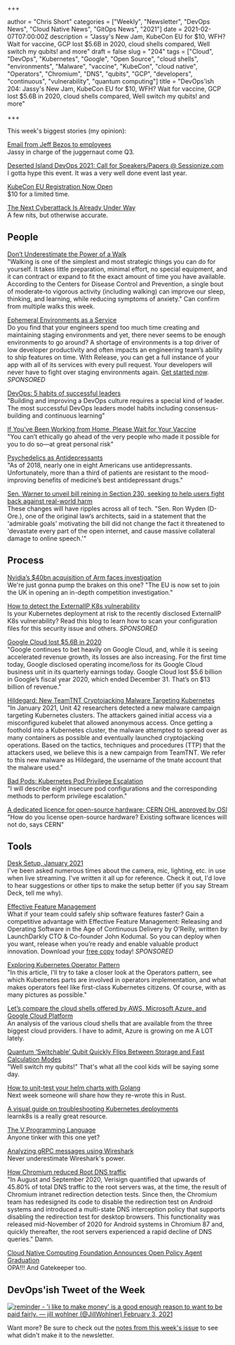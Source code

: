 +++

author = "Chris Short"
categories = ["Weekly", "Newsletter", "DevOps News", "Cloud Native News", "GitOps News", "2021"]
date = 2021-02-07T07:00:00Z
description = "Jassy's New Jam, KubeCon EU for $10, WFH? Wait for vaccine, GCP lost $5.6B in 2020, cloud shells compared, Well switch my qubits! and more"
draft = false
slug = "204"
tags = ["Cloud", "DevOps", "Kubernetes", "Google", "Open Source", "cloud shells", "environments", "Malware", "vaccine", "KubeCon", "cloud native", "Operators", "Chromium", "DNS", "qubits", "GCP", "developers", "continuous", "vulnerability", "quantum computing"]
title = "DevOps'ish 204: Jassy's New Jam, KubeCon EU for $10, WFH? Wait for vaccine, GCP lost $5.6B in 2020, cloud shells compared, Well switch my qubits! and more"

+++

This week's biggest stories (my opinion):

[Email from Jeff Bezos to employees](https://www.aboutamazon.com/news/company-news/email-from-jeff-bezos-to-employees)  
Jassy in charge of the juggernaut come Q3.

[Deserted Island DevOps 2021: Call for Speakers/Papers @ Sessionize.com](https://sessionize.com/deserted-island-devops-2021/)  
I gotta hype this event. It was a very well done event last year.

[KubeCon EU Registration Now Open](https://events.linuxfoundation.org/kubecon-cloudnativecon-europe/register/)  
$10 for a limited time.

[The Next Cyberattack Is Already Under Way](https://www.newyorker.com/magazine/2021/02/08/the-next-cyberattack-is-already-under-way)  
A few nits, but otherwise accurate.

## People

[Don’t Underestimate the Power of a Walk](https://hbr.org/2021/02/dont-underestimate-the-power-of-a-walk)  
"Walking is one of the simplest and most strategic things you can do for yourself. It takes little preparation, minimal effort, no special equipment, and it can contract or expand to fit the exact amount of time you have available. According to the Centers for Disease Control and Prevention, a single bout of moderate-to vigorous activity (including walking) can improve our sleep, thinking, and learning, while reducing symptoms of anxiety." Can confirm from multiple walks this week.

[Ephemeral Environments as a Service](https://releaseapp.io/?utm_source=devopsish&utm_medium=email&utm_content=get-started&utm_campaign=202102)  
Do you find that your engineers spend too much time creating and maintaining staging environments and yet, there never seems to be enough environments to go around? A shortage of environments is a top driver of low developer productivity and often impacts an engineering team’s ability to ship features on time. With Release, you can get a full instance of your app with all of its services with every pull request. Your developers will never have to fight over staging environments again. [Get started now](https://releaseapp.io/?utm_source=devopsish&utm_medium=email&utm_content=get-started&utm_campaign=202102). *SPONSORED*

[DevOps: 5 habits of successful leaders](https://enterprisersproject.com/article/2021/2/devops-5-habits-successful-leaders)  
"Building and improving a DevOps culture requires a special kind of leader. The most successful DevOps leaders model habits including consensus-building and continuous learning"

[If You’ve Been Working from Home, Please Wait for Your Vaccine](https://www.scientificamerican.com/article/if-youve-been-working-from-home-please-wait-for-your-vaccine1/)  
"You can’t ethically go ahead of the very people who made it possible for you to do so—at great personal risk"

[Psychedelics as Antidepressants](https://www.scientificamerican.com/article/psychedelics-as-antidepressants/)  
"As of 2018, nearly one in eight Americans use antidepressants. Unfortunately, more than a third of patients are resistant to the mood-improving benefits of medicine’s best antidepressant drugs."

[Sen. Warner to unveil bill reining in Section 230, seeking to help users fight back against real-world harm](https://www.washingtonpost.com/technology/2021/02/05/senate-warner-section-230-reform/)  
These changes will have ripples across all of tech. "Sen. Ron Wyden (D-Ore.), one of the original law’s architects, said in a statement that the 'admirable goals' motivating the bill did not change the fact it threatened to 'devastate every part of the open internet, and cause massive collateral damage to online speech.'"

## Process

[Nvidia’s $40bn acquisition of Arm faces investigation](https://www.siliconrepublic.com/companies/nvidia-arm-acquisition-eu-investigation)  
We're just gonna pump the brakes on this one? "The EU is now set to join the UK in opening an in-depth competition investigation."

[How to detect the ExternalIP K8s vulnerability](https://snyk.io/blog/detect-externalip-kubernetes-vulnerability-with-snyk/?utm_source=devopsish&utm_medium=newsletter&utm_campaign=snyk&utm_term=kubernetes&utm_content=204)  
Is your Kubernetes deployment at risk to the recently disclosed ExternalIP K8s vulnerability? Read this blog to learn how to scan your configuration files for this security issue and others. *SPONSORED*

[Google Cloud lost $5.6B in 2020](https://techcrunch.com/2021/02/02/google-cloud-lost-5-6b-in-2020/)  
"Google continues to bet heavily on Google Cloud, and, while it is seeing accelerated revenue growth, its losses are also increasing. For the first time today, Google disclosed operating income/loss for its Google Cloud business unit in its quarterly earnings today. Google Cloud lost $5.6 billion in Google’s fiscal year 2020, which ended December 31. That’s on $13 billion of revenue."

[Hildegard: New TeamTNT Cryptojacking Malware Targeting Kubernetes](https://unit42.paloaltonetworks.com/hildegard-malware-teamtnt/)  
"In January 2021, Unit 42 researchers detected a new malware campaign targeting Kubernetes clusters. The attackers gained initial access via a misconfigured kubelet that allowed anonymous access. Once getting a foothold into a Kubernetes cluster, the malware attempted to spread over as many containers as possible and eventually launched cryptojacking operations. Based on the tactics, techniques and procedures (TTP) that the attackers used, we believe this is a new campaign from TeamTNT. We refer to this new malware as Hildegard, the username of the tmate account that the malware used."

[Bad Pods: Kubernetes Pod Privilege Escalation](https://labs.bishopfox.com/tech-blog/bad-pods-kubernetes-pod-privilege-escalation)  
"I will describe eight insecure pod configurations and the corresponding methods to perform privilege escalation."

[A dedicated licence for open-source hardware: CERN OHL approved by OSI](https://www.theregister.com/2021/01/29/cern_ohl_approved/)  
"How do you license open-source hardware? Existing software licences will not do, says CERN"

## Tools

[Desk Setup, January 2021](https://chrisshort.net/desk-setup-january-2021/)  
I've been asked numerous times about the camera, mic, lighting, etc. in use when live streaming. I've written it all up for reference. Check it out, I'd love to hear suggestions or other tips to make the setup better (if you say Stream Deck, tell me why).

[Effective Feature Management](https://learn.launchdarkly.com/effective-feature-management/?utm_source=devopsish&utm_medium=news_pod&utm_campaign=21q1-newsletter)  
What if your team could safely ship software features faster? Gain a competitive advantage with Effective Feature Management: Releasing and Operating Software in the Age of Continuous Delivery by O'Reilly, written by LaunchDarkly CTO & Co-founder John Kodumal. So you can deploy when you want, release when you’re ready and enable valuable product innovation. Download your [free copy](https://learn.launchdarkly.com/effective-feature-management/?utm_source=devopsish&utm_medium=news_pod&utm_campaign=21q1-newsletter) today! *SPONSORED*

[Exploring Kubernetes Operator Pattern](https://iximiuz.com/en/posts/kubernetes-operator-pattern/)  
"In this article, I'll try to take a closer look at the Operators pattern, see which Kubernetes parts are involved in operators implementation, and what makes operators feel like first-class Kubernetes citizens. Of course, with as many pictures as possible."

[Let’s compare the cloud shells offered by AWS, Microsoft Azure, and Google Cloud Platform](https://seroter.com/2021/02/03/lets-compare-the-cloud-shells-offered-by-aws-microsoft-azure-and-google-cloud-platform/)  
An analysis of the various cloud shells that are available from the three biggest cloud providers. I have to admit, Azure is growing on me A LOT lately.

[Quantum ‘Switchable’ Qubit Quickly Flips Between Storage and Fast Calculation Modes](https://thenewstack.io/quantum-switchable-qubit-quickly-flips-between-storage-and-fast-calculation-modes/)  
"Well switch my qubits!" That's what all the cool kids will be saying some day.

[How to unit-test your helm charts with Golang](https://blog.heyal.co.uk/unit-testing-helm-charts/)  
Next week someone will share how they re-wrote this in Rust.

[A visual guide on troubleshooting Kubernetes deployments](https://learnk8s.io/troubleshooting-deployments)  
learnk8s is a really great resource.

[The V Programming Language](https://vlang.io/)  
Anyone tinker with this one yet?

[Analyzing gRPC messages using Wireshark](https://grpc.io/blog/wireshark/)  
Never underestimate Wireshark's power.

[How Chromium reduced Root DNS traffic](https://blog.apnic.net/2021/02/04/how-chromium-reduces-root-dns-traffic/)  
"In August and September 2020, Verisign quantified that upwards of 45.80% of total DNS traffic to the root servers was, at the time, the result of Chromium intranet redirection detection tests. Since then, the Chromium team has redesigned its code to disable the redirection test on Android systems and introduced a multi-state DNS interception policy that supports disabling the redirection test for desktop browsers. This functionality was released mid-November of 2020 for Android systems in Chromium 87 and, quickly thereafter, the root servers experienced a rapid decline of DNS queries." Damn.

[Cloud Native Computing Foundation Announces Open Policy Agent Graduation](https://www.cncf.io/announcements/2021/02/04/cloud-native-computing-foundation-announces-open-policy-agent-graduation/)  
OPA!!! And Gatekeeper too.

## DevOps'ish Tweet of the Week

[![reminder - 'i like to make money' is a good enough reason to want to be paid fairly. — jill wohlner (@JillWohlner) February 3, 2021](/images/204-devopsish-tweet-of-the-week.png)](https://twitter.com/JillWohlner/status/1357082152094040064)

Want more? Be sure to check out the [notes from this week's issue](https://devopsish.com/204/notes/) to see what didn't make it to the newsletter.
